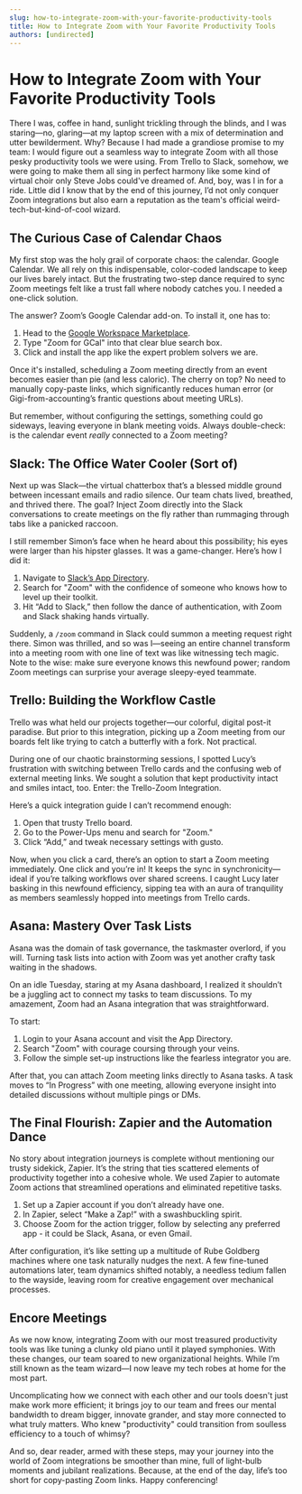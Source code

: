 ```yaml
---
slug: how-to-integrate-zoom-with-your-favorite-productivity-tools
title: How to Integrate Zoom with Your Favorite Productivity Tools
authors: [undirected]
---
```



# How to Integrate Zoom with Your Favorite Productivity Tools

There I was, coffee in hand, sunlight trickling through the blinds, and I was staring—no, glaring—at my laptop screen with a mix of determination and utter bewilderment. Why? Because I had made a grandiose promise to my team: I would figure out a seamless way to integrate Zoom with all those pesky productivity tools we were using. From Trello to Slack, somehow, we were going to make them all sing in perfect harmony like some kind of virtual choir only Steve Jobs could've dreamed of. And, boy, was I in for a ride. Little did I know that by the end of this journey, I’d not only conquer Zoom integrations but also earn a reputation as the team's official weird-tech-but-kind-of-cool wizard.

## The Curious Case of Calendar Chaos

My first stop was the holy grail of corporate chaos: the calendar. Google Calendar. We all rely on this indispensable, color-coded landscape to keep our lives barely intact. But the frustrating two-step dance required to sync Zoom meetings felt like a trust fall where nobody catches you. I needed a one-click solution. 

The answer? Zoom’s Google Calendar add-on. To install it, one has to:

1. Head to the [Google Workspace Marketplace](https://workspace.google.com/marketplace).
2. Type "Zoom for GCal" into that clear blue search box.
3. Click and install the app like the expert problem solvers we are.

Once it's installed, scheduling a Zoom meeting directly from an event becomes easier than pie (and less caloric). The cherry on top? No need to manually copy-paste links, which significantly reduces human error (or Gigi-from-accounting’s frantic questions about meeting URLs).

But remember, without configuring the settings, something could go sideways, leaving everyone in blank meeting voids. Always double-check: is the calendar event *really* connected to a Zoom meeting?

## Slack: The Office Water Cooler (Sort of)

Next up was Slack—the virtual chatterbox that’s a blessed middle ground between incessant emails and radio silence. Our team chats lived, breathed, and thrived there. The goal? Inject Zoom directly into the Slack conversations to create meetings on the fly rather than rummaging through tabs like a panicked raccoon.

I still remember Simon’s face when he heard about this possibility; his eyes were larger than his hipster glasses. It was a game-changer. Here’s how I did it:

1. Navigate to [Slack’s App Directory](https://slack.com/apps).
2. Search for "Zoom" with the confidence of someone who knows how to level up their toolkit.
3. Hit “Add to Slack,” then follow the dance of authentication, with Zoom and Slack shaking hands virtually.

Suddenly, a `/zoom` command in Slack could summon a meeting request right there. Simon was thrilled, and so was I—seeing an entire channel transform into a meeting room with one line of text was like witnessing tech magic. Note to the wise: make sure everyone knows this newfound power; random Zoom meetings can surprise your average sleepy-eyed teammate.

## Trello: Building the Workflow Castle

Trello was what held our projects together—our colorful, digital post-it paradise. But prior to this integration, picking up a Zoom meeting from our boards felt like trying to catch a butterfly with a fork. Not practical.

During one of our chaotic brainstorming sessions, I spotted Lucy’s frustration with switching between Trello cards and the confusing web of external meeting links. We sought a solution that kept productivity intact and smiles intact, too. Enter: the Trello-Zoom Integration.

Here’s a quick integration guide I can’t recommend enough:

1. Open that trusty Trello board.
2. Go to the Power-Ups menu and search for "Zoom."
3. Click “Add,” and tweak necessary settings with gusto.

Now, when you click a card, there’s an option to start a Zoom meeting immediately. One click and you’re in! It keeps the sync in synchronicity—ideal if you’re talking workflows over shared screens. I caught Lucy later basking in this newfound efficiency, sipping tea with an aura of tranquility as members seamlessly hopped into meetings from Trello cards.

## Asana: Mastery Over Task Lists

Asana was the domain of task governance, the taskmaster overlord, if you will. Turning task lists into action with Zoom was yet another crafty task waiting in the shadows. 

On an idle Tuesday, staring at my Asana dashboard, I realized it shouldn’t be a juggling act to connect my tasks to team discussions. To my amazement, Zoom had an Asana integration that was straightforward.

To start:

1. Login to your Asana account and visit the App Directory.
2. Search "Zoom" with courage coursing through your veins.
3. Follow the simple set-up instructions like the fearless integrator you are.

After that, you can attach Zoom meeting links directly to Asana tasks. A task moves to “In Progress” with one meeting, allowing everyone insight into detailed discussions without multiple pings or DMs.

## The Final Flourish: Zapier and the Automation Dance

No story about integration journeys is complete without mentioning our trusty sidekick, Zapier. It’s the string that ties scattered elements of productivity together into a cohesive whole. We used Zapier to automate Zoom actions that streamlined operations and eliminated repetitive tasks.

1. Set up a Zapier account if you don’t already have one.
2. In Zapier, select “Make a Zap!” with a swashbuckling spirit.
3. Choose Zoom for the action trigger, follow by selecting any preferred app - it could be Slack, Asana, or even Gmail.

After configuration, it’s like setting up a multitude of Rube Goldberg machines where one task naturally nudges the next. A few fine-tuned automations later, team dynamics shifted notably, a needless tedium fallen to the wayside, leaving room for creative engagement over mechanical processes.

## Encore Meetings

As we now know, integrating Zoom with our most treasured productivity tools was like tuning a clunky old piano until it played symphonies. With these changes, our team soared to new organizational heights. While I’m still known as the team wizard—I now leave my tech robes at home for the most part. 

Uncomplicating how we connect with each other and our tools doesn't just make work more efficient; it brings joy to our team and frees our mental bandwidth to dream bigger, innovate grander, and stay more connected to what truly matters. Who knew "productivity" could transition from soulless efficiency to a touch of whimsy?

And so, dear reader, armed with these steps, may your journey into the world of Zoom integrations be smoother than mine, full of light-bulb moments and jubilant realizations. Because, at the end of the day, life’s too short for copy-pasting Zoom links. Happy conferencing!